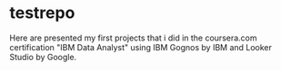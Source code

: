 # testrepo

Here are presented my first projects that i did in the coursera.com certification "IBM Data Analyst" using IBM Gognos by IBM and Looker Studio by Google.
